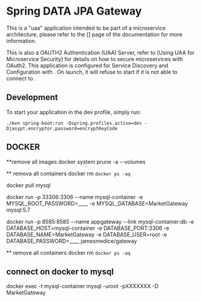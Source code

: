 # Spring DATA JPA Gateway 

This is a "uaa" application intended to be part of a microservice architecture, please refer to the [] page of the documentation for more information.

This is also a OAUTH2 Authentication (UAA) Server, refer to [Using UAA for Microservice Security] for details on how to secure microservices with OAuth2.
This application is configured for Service Discovery and Configuration with . On launch, it will refuse to start if it is not able to connect to .

## Development

To start your application in the dev profile, simply run:

    ./mvn spring-boot:run -Dspring.profiles.active=dev -Djasypt.encryptor.password=encryptKeyCode

 
## DOCKER 

**remove all images
docker system prune -a --volumes 

** remova all containers
docker rm `docker ps -aq` 

docker pull mysql 
 
docker run -p 33306:3306 --name mysql-container -e MYSQL_ROOT_PASSWORD=____ -e MYSQL_DATABASE=MarketGateway mysql:5.7  

docker run -p 8585:8585  --name appgateway   --link mysql-container:db -e DATABASE_HOST=mysql-container -e DATABASE_PORT:3306 -e DATABASE_NAME=MarketGateway -e DATABASE_USER=root -e DATABASE_PASSWORD=____ jamesmedice/gateway
 
 


** remove all containers
docker rm `docker ps -aq`


## connect on docker to mysql
docker exec -t mysql-container mysql -uroot -pXXXXXXX -D MarketGateway
